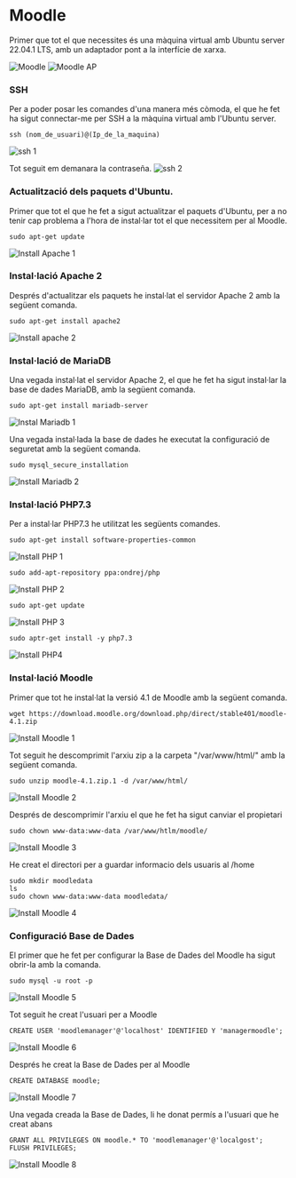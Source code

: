 # Moodle

Primer que tot el que necessites és una màquina virtual amb Ubuntu server 22.04.1 LTS, amb un adaptador pont a la interfície de xarxa.

![Moodle ](https://user-images.githubusercontent.com/114162326/206173667-4177f795-a197-43b5-bc8b-8b7a2e05b02e.png)
![Moodle AP](https://user-images.githubusercontent.com/114162326/206173683-1abf05ea-677e-4696-8b0e-ad067003cb16.png)

### SSH

Per a poder posar les comandes d'una manera més còmoda, el que he fet ha sigut connectar-me per SSH a la màquina virtual amb l'Ubuntu server.

```
ssh (nom_de_usuari)@(Ip_de_la_maquina)
```
![ssh 1](https://user-images.githubusercontent.com/114162326/206188967-fe294b30-9aaa-48d5-817b-ca216dcab6ec.png)

Tot seguit em demanara la contraseña.
![ssh 2](https://user-images.githubusercontent.com/114162326/206189565-8a8a1ba9-233b-4751-ac94-adee0f833205.png)

### Actualització dels paquets d'Ubuntu.

Primer que tot el que he fet a sigut actualitzar el paquets d'Ubuntu, per a no tenir cap problema a l'hora de instal·lar tot el que necessitem per al Moodle.

```
sudo apt-get update
```
![Install Apache 1](https://user-images.githubusercontent.com/114162326/206176671-352e0ae1-800c-4780-9942-cbac741730f9.png)

### Instal·lació Apache 2

Després d'actualitzar els paquets he instal·lat el servidor Apache 2 amb la següent comanda.

```
sudo apt-get install apache2
```
![Install apache 2](https://user-images.githubusercontent.com/114162326/206177895-39b2bdea-d2ca-41ff-a02b-0800cbc51b9d.png)

### Instal·lació de MariaDB

Una vegada instal·lat el servidor Apache 2, el que he fet ha sigut instal·lar la base de dades MariaDB, amb la següent comanda.

```
sudo apt-get install mariadb-server
```
![Instal Mariadb 1](https://user-images.githubusercontent.com/114162326/206178703-6ff0ffcb-bd39-4ec1-afbf-3fc72ff0a888.png)

Una vegada instal·lada la base de dades he executat la configuració de seguretat amb la següent comanda.

```
sudo mysql_secure_installation
```
![Install Mariadb 2](https://user-images.githubusercontent.com/114162326/206179117-80b01099-4cdc-4edb-9772-26ef55f71706.png)

### Instal·lació PHP7.3

Per a instal·lar PHP7.3 he utilitzat les següents comandes.

```
sudo apt-get install software-properties-common
```
![Install PHP 1](https://user-images.githubusercontent.com/114162326/206179818-155a796a-af83-400b-9e9a-4f353f36e2af.png)

```
sudo add-apt-repository ppa:ondrej/php
```
![Install PHP 2](https://user-images.githubusercontent.com/114162326/206180643-55258b40-4a46-4139-8f9f-86c25b7dc58a.png)

```
sudo apt-get update
```
![Install PHP 3](https://user-images.githubusercontent.com/114162326/206181151-8bdeeb80-84ba-40b1-bc67-9ff2475cf6a6.png)

```
sudo aptr-get install -y php7.3
```
![Install PHP4](https://user-images.githubusercontent.com/114162326/206181273-ac60b748-8dd9-48f1-8c57-ab83d4037e9d.png)

### Instal·lació Moodle

Primer que tot he instal·lat la versió 4.1 de Moodle amb la següent comanda.

```
wget https://download.moodle.org/download.php/direct/stable401/moodle-4.1.zip
```
![Install Moodle 1](https://user-images.githubusercontent.com/114162326/207822446-243ac6be-0999-4bc4-9cac-34f00518e8c3.png)

Tot seguit he descomprimit l'arxiu zip a la carpeta "/var/www/html/" amb la següent comanda.

```
sudo unzip moodle-4.1.zip.1 -d /var/www/html/
```
![Install Moodle 2](https://user-images.githubusercontent.com/114162326/207823556-881a1bb4-200c-4ed0-943a-4325d1781fb6.png)

Després de descomprimir l'arxiu el que he fet ha sigut canviar el propietari

```
sudo chown www-data:www-data /var/www/htlm/moodle/
```
![Install Moodle 3](https://user-images.githubusercontent.com/114162326/207824210-7669f3af-3ab7-4fa0-8b3f-6d5590a3b4ed.png)

He creat el directori per a guardar informacio dels usuaris al /home

```
sudo mkdir moodledata
ls
sudo chown www-data:www-data moodledata/
```

![Install Moodle 4](https://user-images.githubusercontent.com/114162326/207824739-7eaca3bc-4c37-4ee3-a50f-eeafb4b37afb.png)

### Configuració Base de Dades

El primer que he fet per configurar la Base de Dades del Moodle ha sigut obrir-la amb la comanda.

```
sudo mysql -u root -p
```
![Install Moodle 5](https://user-images.githubusercontent.com/114162326/207881580-9592b240-1764-4e1a-a43b-6151ed0271ad.png)

Tot seguit he creat l'usuari per a Moodle

```
CREATE USER 'moodlemanager'@'localhost' IDENTIFIED Y 'managermoodle';
```
![Install Moodle 6](https://user-images.githubusercontent.com/114162326/207882041-8f1a94a5-a3e5-40f9-9a6f-51639a36013e.png)

Després he creat la Base de Dades per al Moodle

```
CREATE DATABASE moodle;
```
![Install Moodle 7](https://user-images.githubusercontent.com/114162326/207882278-97ca7b1a-aaf5-4095-9f3d-648d78d84425.png)

Una vegada creada la Base de Dades, li he donat permís a l'usuari que he creat abans

```
GRANT ALL PRIVILEGES ON moodle.* TO 'moodlemanager'@'localgost';
FLUSH PRIVILEGES;
```
![Install Moodle 8](https://user-images.githubusercontent.com/114162326/207882703-9c5da2d0-b07b-410b-9490-30214990a42f.png)
